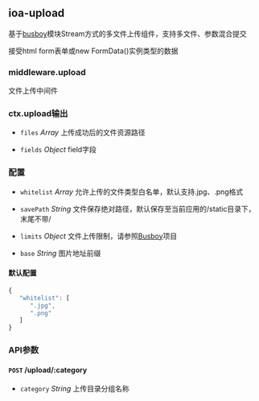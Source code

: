 ## ioa-upload

基于[busboy](https://github.com/mscdex/busboy)模块Stream方式的多文件上传组件，支持多文件、参数混合提交

接受html form表单或new FormData()实例类型的数据

### middleware.upload

文件上传中间件

### ctx.upload输出

* `files` *Array* 上传成功后的文件资源路径

* `fields` *Object* field字段


### 配置

* `whitelist` *Array* 允许上传的文件类型白名单，默认支持.jpg、.png格式

* `savePath` *String* 文件保存绝对路径，默认保存至当前应用的/static目录下，末尾不带/

* `limits` *Object* 文件上传限制，请参照[Busboy](https://github.com/mscdex/busboy#busboy-methods)项目

* `base` *String* 图片地址前缀

#### 默认配置

```js
{
   "whitelist": [
      ".jpg",
      ".png"
   ]
}
```


### API参数

#### `POST` /upload/:category

* `category` *String* 上传目录分组名称